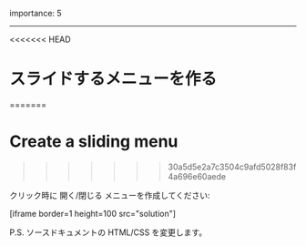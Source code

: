 importance: 5

---

<<<<<<< HEAD
# スライドするメニューを作る
=======
# Create a sliding menu
>>>>>>> 30a5d5e2a7c3504c9afd5028f83f4a696e60aede

クリック時に 開く/閉じる メニューを作成してください:

[iframe border=1 height=100 src="solution"]

P.S. ソースドキュメントの HTML/CSS を変更します。
